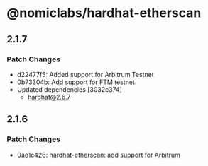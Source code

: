 # @nomiclabs/hardhat-etherscan

## 2.1.7

### Patch Changes

- d22477f5: Added support for Arbitrum Testnet
- 0b73304b: Add support for FTM testnet.
- Updated dependencies [3032c374]
  - hardhat@2.6.7

## 2.1.6

### Patch Changes

- 0ae1c426: hardhat-etherscan: add support for [Arbitrum](https://github.com/OffchainLabs/arbitrum)
